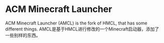 # ACM Minecraft Launcher
ACM Minecraft Launcher (AMCL) is the fork of HMCL, that has some different things.
AMCL是基于HMCL进行修改的一个Minecraft启动器，添加了一些别样的东西。
